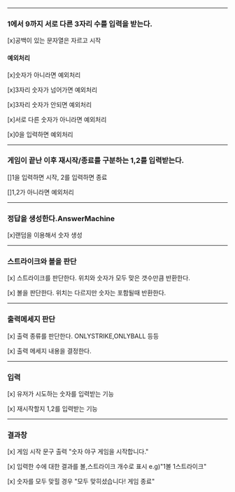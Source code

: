 ***
### 1에서 9까지 서로 다른 3자리 수를 입력을 받는다.
[x]공백이 있는 문자열은 자르고 시작

#### 예외처리
[x]숫자가 아니라면 예외처리

[x]3자리 숫자가 넘어가면 예외처리

[x]3자리 숫자가 안되면 예외처리

[x]서로 다른 숫자가 아니라면 예외처리

[x]0을 입력하면 예외처리

***
### 게임이 끝난 이후 재시작/종료를 구분하는 1,2를 입력받는다.
[]1을 입력하면 시작, 2를 입력하면 종료

[]1,2가 아니라면 예외처리

***
### 정답을 생성한다.AnswerMachine
[x]랜덤을 이용해서 숫자 생성

***
### 스트라이크와 볼을 판단
[x] 스트라이크를 판단한다. 위치와 숫자가 모두 맞은 갯수만큼 반환한다.

[x] 볼을 판단한다. 위치는 다르지만 숫자는 포함될때 반환한다.

***
### 출력메세지 판단
[x] 출력 종류를 판단한다. ONLYSTRIKE,ONLYBALL 등등

[x] 출력 메세지 내용을 결정한다.

***
### 입력
[x] 유저가 시도하는 숫자를 입력받는 기능

[x] 재시작할지 1,2를 입력받는 기능

***
### 결과창
[x] 게임 시작 문구 출력 "숫자 야구 게임을 시작합니다."

[x] 입력한 수에 대한 결과를 볼,스트라이크 개수로 표시 e.g)"1볼 1스트라이크"

[x] 숫자를 모두 맞힐 경우 "모두 맞히셨습니다! 게임 종료"
